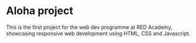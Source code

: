 # Aloha project

This is the first project for the web dev programme at RED Academy, showcasing responsive web development using HTML, CSS and Javascript.